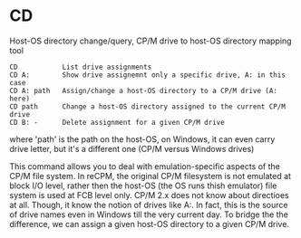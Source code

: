 # CD
Host-OS directory change/query, CP/M drive to host-OS directory mapping tool

    CD           List drive assignments
    CD A:        Show drive assignemnt only a specific drive, A: in this case
    CD A: path   Assign/change a host-OS directory to a CP/M drive (A: here)
    CD path      Change a host-OS directory assigned to the current CP/M drive
    CD B: -      Delete assignment for a given CP/M drive

where 'path' is the path on the host-OS, on Windows, it can even carry drive
letter, but it's a different one (CP/M versus Windows drives)

This command allows you to deal with emulation-specific aspects of the CP/M
file system. In reCPM, the original CP/M filesystem is not emulated at block
I/O level, rather then the host-OS (the OS runs thish emulator) file system
is used at FCB level only. CP/M 2.x does not know about directioes at all.
Though, it know the notion of drives like A:. In fact, this is the source
of drive names even in Windows till the very current day. To bridge the
the difference, we can assign a given host-OS directory to a given CP/M drive.
